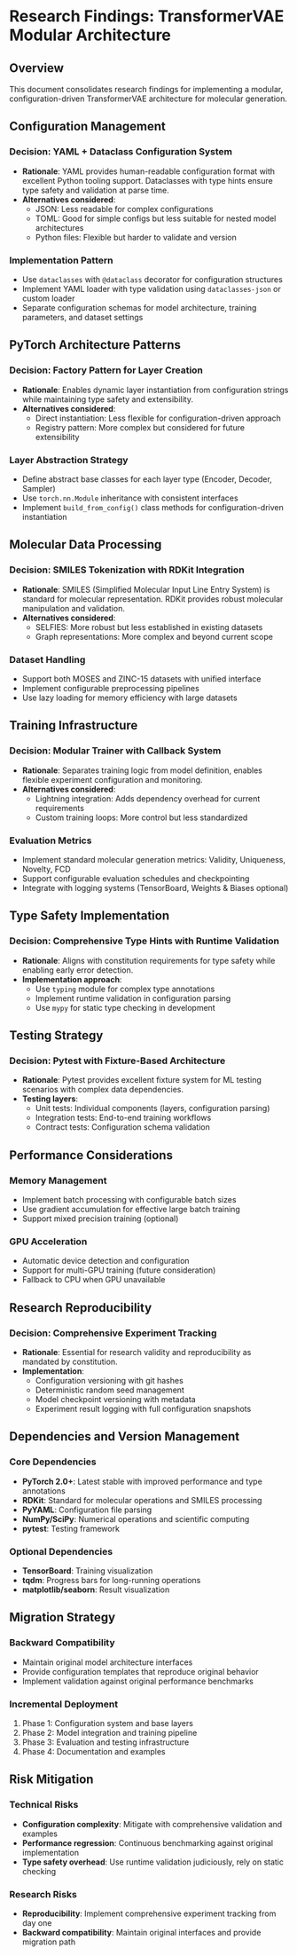 # Research Findings: TransformerVAE Modular Architecture

## Overview
This document consolidates research findings for implementing a modular, configuration-driven TransformerVAE architecture for molecular generation.

## Configuration Management

### Decision: YAML + Dataclass Configuration System
- **Rationale**: YAML provides human-readable configuration format with excellent Python tooling support. Dataclasses with type hints ensure type safety and validation at parse time.
- **Alternatives considered**:
  - JSON: Less readable for complex configurations
  - TOML: Good for simple configs but less suitable for nested model architectures
  - Python files: Flexible but harder to validate and version

### Implementation Pattern
- Use `dataclasses` with `@dataclass` decorator for configuration structures
- Implement YAML loader with type validation using `dataclasses-json` or custom loader
- Separate configuration schemas for model architecture, training parameters, and dataset settings

## PyTorch Architecture Patterns

### Decision: Factory Pattern for Layer Creation
- **Rationale**: Enables dynamic layer instantiation from configuration strings while maintaining type safety and extensibility.
- **Alternatives considered**:
  - Direct instantiation: Less flexible for configuration-driven approach
  - Registry pattern: More complex but considered for future extensibility

### Layer Abstraction Strategy
- Define abstract base classes for each layer type (Encoder, Decoder, Sampler)
- Use `torch.nn.Module` inheritance with consistent interfaces
- Implement `build_from_config()` class methods for configuration-driven instantiation

## Molecular Data Processing

### Decision: SMILES Tokenization with RDKit Integration
- **Rationale**: SMILES (Simplified Molecular Input Line Entry System) is standard for molecular representation. RDKit provides robust molecular manipulation and validation.
- **Alternatives considered**:
  - SELFIES: More robust but less established in existing datasets
  - Graph representations: More complex and beyond current scope

### Dataset Handling
- Support both MOSES and ZINC-15 datasets with unified interface
- Implement configurable preprocessing pipelines
- Use lazy loading for memory efficiency with large datasets

## Training Infrastructure

### Decision: Modular Trainer with Callback System
- **Rationale**: Separates training logic from model definition, enables flexible experiment configuration and monitoring.
- **Alternatives considered**:
  - Lightning integration: Adds dependency overhead for current requirements
  - Custom training loops: More control but less standardized

### Evaluation Metrics
- Implement standard molecular generation metrics: Validity, Uniqueness, Novelty, FCD
- Support configurable evaluation schedules and checkpointing
- Integrate with logging systems (TensorBoard, Weights & Biases optional)

## Type Safety Implementation

### Decision: Comprehensive Type Hints with Runtime Validation
- **Rationale**: Aligns with constitution requirements for type safety while enabling early error detection.
- **Implementation approach**:
  - Use `typing` module for complex type annotations
  - Implement runtime validation in configuration parsing
  - Use `mypy` for static type checking in development

## Testing Strategy

### Decision: Pytest with Fixture-Based Architecture
- **Rationale**: Pytest provides excellent fixture system for ML testing scenarios with complex data dependencies.
- **Testing layers**:
  - Unit tests: Individual components (layers, configuration parsing)
  - Integration tests: End-to-end training workflows
  - Contract tests: Configuration schema validation

## Performance Considerations

### Memory Management
- Implement batch processing with configurable batch sizes
- Use gradient accumulation for effective large batch training
- Support mixed precision training (optional)

### GPU Acceleration
- Automatic device detection and configuration
- Support for multi-GPU training (future consideration)
- Fallback to CPU when GPU unavailable

## Research Reproducibility

### Decision: Comprehensive Experiment Tracking
- **Rationale**: Essential for research validity and reproducibility as mandated by constitution.
- **Implementation**:
  - Configuration versioning with git hashes
  - Deterministic random seed management
  - Model checkpoint versioning with metadata
  - Experiment result logging with full configuration snapshots

## Dependencies and Version Management

### Core Dependencies
- **PyTorch 2.0+**: Latest stable with improved performance and type annotations
- **RDKit**: Standard for molecular operations and SMILES processing
- **PyYAML**: Configuration file parsing
- **NumPy/SciPy**: Numerical operations and scientific computing
- **pytest**: Testing framework

### Optional Dependencies
- **TensorBoard**: Training visualization
- **tqdm**: Progress bars for long-running operations
- **matplotlib/seaborn**: Result visualization

## Migration Strategy

### Backward Compatibility
- Maintain original model architecture interfaces
- Provide configuration templates that reproduce original behavior
- Implement validation against original performance benchmarks

### Incremental Deployment
1. Phase 1: Configuration system and base layers
2. Phase 2: Model integration and training pipeline
3. Phase 3: Evaluation and testing infrastructure
4. Phase 4: Documentation and examples

## Risk Mitigation

### Technical Risks
- **Configuration complexity**: Mitigate with comprehensive validation and examples
- **Performance regression**: Continuous benchmarking against original implementation
- **Type safety overhead**: Use runtime validation judiciously, rely on static checking

### Research Risks
- **Reproducibility**: Implement comprehensive experiment tracking from day one
- **Backward compatibility**: Maintain original interfaces and provide migration path